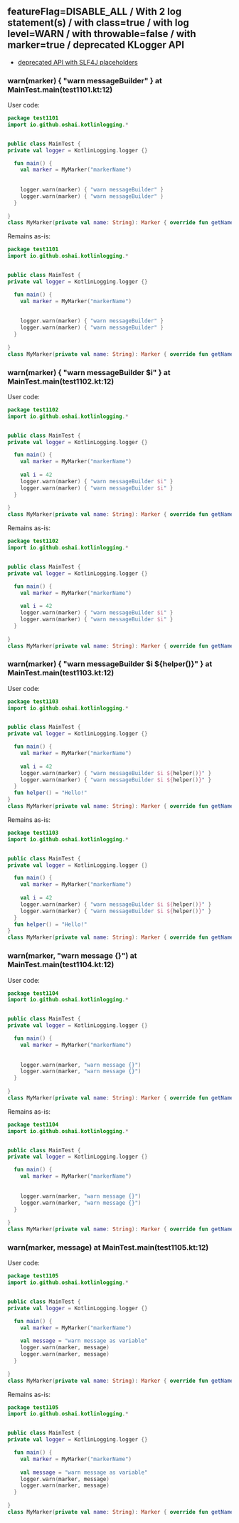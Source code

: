 ## featureFlag=DISABLE_ALL / With 2 log statement(s) / with class=true / with log level=WARN / with throwable=false / with marker=true / deprecated KLogger API

* [deprecated API with SLF4J placeholders](deprecated-slf4j-placeholders.md)

###  warn(marker) { "warn messageBuilder" } at MainTest.main(test1101.kt:12)

User code:
```kotlin
package test1101
import io.github.oshai.kotlinlogging.*


public class MainTest {
private val logger = KotlinLogging.logger {}

  fun main() {
    val marker = MyMarker("markerName")
    
    
    logger.warn(marker) { "warn messageBuilder" }
    logger.warn(marker) { "warn messageBuilder" }
  }
  
}
class MyMarker(private val name: String): Marker { override fun getName() = name }

```
  
Remains as-is:
```kotlin
package test1101
import io.github.oshai.kotlinlogging.*


public class MainTest {
private val logger = KotlinLogging.logger {}

  fun main() {
    val marker = MyMarker("markerName")
    
    
    logger.warn(marker) { "warn messageBuilder" }
    logger.warn(marker) { "warn messageBuilder" }
  }
  
}
class MyMarker(private val name: String): Marker { override fun getName() = name }

```

###  warn(marker) { "warn messageBuilder $i" } at MainTest.main(test1102.kt:12)

User code:
```kotlin
package test1102
import io.github.oshai.kotlinlogging.*


public class MainTest {
private val logger = KotlinLogging.logger {}

  fun main() {
    val marker = MyMarker("markerName")
    
    val i = 42
    logger.warn(marker) { "warn messageBuilder $i" }
    logger.warn(marker) { "warn messageBuilder $i" }
  }
  
}
class MyMarker(private val name: String): Marker { override fun getName() = name }

```
  
Remains as-is:
```kotlin
package test1102
import io.github.oshai.kotlinlogging.*


public class MainTest {
private val logger = KotlinLogging.logger {}

  fun main() {
    val marker = MyMarker("markerName")
    
    val i = 42
    logger.warn(marker) { "warn messageBuilder $i" }
    logger.warn(marker) { "warn messageBuilder $i" }
  }
  
}
class MyMarker(private val name: String): Marker { override fun getName() = name }

```

###  warn(marker) { "warn messageBuilder $i ${helper()}" } at MainTest.main(test1103.kt:12)

User code:
```kotlin
package test1103
import io.github.oshai.kotlinlogging.*


public class MainTest {
private val logger = KotlinLogging.logger {}

  fun main() {
    val marker = MyMarker("markerName")
    
    val i = 42
    logger.warn(marker) { "warn messageBuilder $i ${helper()}" }
    logger.warn(marker) { "warn messageBuilder $i ${helper()}" }
  }
  fun helper() = "Hello!"
}
class MyMarker(private val name: String): Marker { override fun getName() = name }

```
  
Remains as-is:
```kotlin
package test1103
import io.github.oshai.kotlinlogging.*


public class MainTest {
private val logger = KotlinLogging.logger {}

  fun main() {
    val marker = MyMarker("markerName")
    
    val i = 42
    logger.warn(marker) { "warn messageBuilder $i ${helper()}" }
    logger.warn(marker) { "warn messageBuilder $i ${helper()}" }
  }
  fun helper() = "Hello!"
}
class MyMarker(private val name: String): Marker { override fun getName() = name }

```

###  warn(marker, "warn message {}") at MainTest.main(test1104.kt:12)

User code:
```kotlin
package test1104
import io.github.oshai.kotlinlogging.*


public class MainTest {
private val logger = KotlinLogging.logger {}

  fun main() {
    val marker = MyMarker("markerName")
    
    
    logger.warn(marker, "warn message {}")
    logger.warn(marker, "warn message {}")
  }
  
}
class MyMarker(private val name: String): Marker { override fun getName() = name }

```
  
Remains as-is:
```kotlin
package test1104
import io.github.oshai.kotlinlogging.*


public class MainTest {
private val logger = KotlinLogging.logger {}

  fun main() {
    val marker = MyMarker("markerName")
    
    
    logger.warn(marker, "warn message {}")
    logger.warn(marker, "warn message {}")
  }
  
}
class MyMarker(private val name: String): Marker { override fun getName() = name }

```

###  warn(marker, message) at MainTest.main(test1105.kt:12)

User code:
```kotlin
package test1105
import io.github.oshai.kotlinlogging.*


public class MainTest {
private val logger = KotlinLogging.logger {}

  fun main() {
    val marker = MyMarker("markerName")
    
    val message = "warn message as variable"
    logger.warn(marker, message)
    logger.warn(marker, message)
  }
  
}
class MyMarker(private val name: String): Marker { override fun getName() = name }

```
  
Remains as-is:
```kotlin
package test1105
import io.github.oshai.kotlinlogging.*


public class MainTest {
private val logger = KotlinLogging.logger {}

  fun main() {
    val marker = MyMarker("markerName")
    
    val message = "warn message as variable"
    logger.warn(marker, message)
    logger.warn(marker, message)
  }
  
}
class MyMarker(private val name: String): Marker { override fun getName() = name }

```
